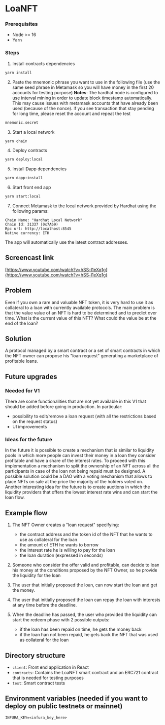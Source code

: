 # LoaNFT

### Prerequisites
* Node >= 16
* Yarn

### Steps
1. Install contracts dependencies

```bash
yarn install
```

2. Paste the mnemonic phrase you want to use in the following file (use the same seed phrase in Metamask so you will have money in the first 20 accounts for testing purpose)
**Notes**: The hardhat node is configured to use interval mining in order to update block timestamp automatically. This may cause issues with metamask accounts that have already been used (because of the nonce). If you see transaction that stay pending for long time, please reset the account and repeat the test

```bash
mnemonic.secret
```

3. Start a local network

```bash
yarn chain
```

4. Deploy contracts

```bash
yarn deploy:local
```

5. Install Dapp dependencies

```bash
yarn dapp:install
```

6. Start front end app

```bash
yarn start:local
```

7. Connect Metamask to the local network provided by Hardhat using the following params:

```
Chain Name: "Hardhat Local Network"
Chain Id: 31337 (0x7A69)
Rpc url: http://localhost:8545
Native currency: ETH
```


The app will automatically use the latest contract addresses.

## Screencast link
[https://www.youtube.com/watch?v=hSS-l1eXq1g](https://www.youtube.com/watch?v=hSS-l1eXq1g)

## Problem

Even if you own a rare and valuable NFT token, it is very hard to use it as collateral to a loan with currently available protocols. The main problem is that the value value of an NFT is hard to be determined and to predict over time. What is the current value of this NFT? What could the value be at the end of the loan?

## Solution

A protocol managed by a smart contract or a set of smart contracts in which the NFT owner can propose his "loan request" generating a marketplace of profitable loans.

## Future upgrades
### Needed for V1
There are some functionalities that are not yet available in this V1 that should be added before going in production. In particular:
- possibility to edit/remove a loan request (with all the restrictions based on the request status)
- UI improvements

### Ideas for the future
In the future it is possible to create a mechanism that is similar to liquidity pools in which more people can invest their money in a loan they consider profitable and have a share of the interest rates. To proceed with this implementation a mechanism to split the ownership of an NFT across all the participants in case of the loan not being repaid must be designed. A possible solution could be a DAO with a voting mechanism that allows to place NFTs on sale at the price the majority of the holders voted on.
Another interesting idea for the future is to create auctions in which the liquidity providers that offers the lowest interest rate wins and can start the loan flow.

## Example flow

1. The NFT Owner creates a "loan request" specifying:
   - the contract address and the token id of the NFT that he wants to use as collateral for the loan
   - the amount of ETH he wants to borrow
   - the interest rate he is willing to pay for the loan
   - the loan duration (expressed in seconds)

2. Someone who consider the offer valid and profitable, can decide to loan his money at the conditions proposed by the NFT Owner, so he provide the liquidity for the loan

3. The user that initially proposed the loan, can now start the loan and get the money.

4. The user that initially proposed the loan can repay the loan with interests at any time before the deadline.

5. When the deadline has passed, the user who provided the liquidity can start the redeem phase with 2 possible outputs:
   - if the loan has been repaid on time, he gets the money back
   - if the loan han not been repaid, he gets back the NFT that was used as collateral for the loan

## Directory structure

* `client`: Front end application in React
* `contracts`: Contains the LoaNFT smart contract and an ERC721 contract that is needed for testing purposes
* `test`: Smart contract tests

## Environment variables (needed if you want to deploy on public testnets or mainnet)

```
INFURA_KEY=<infura_key_here>
```